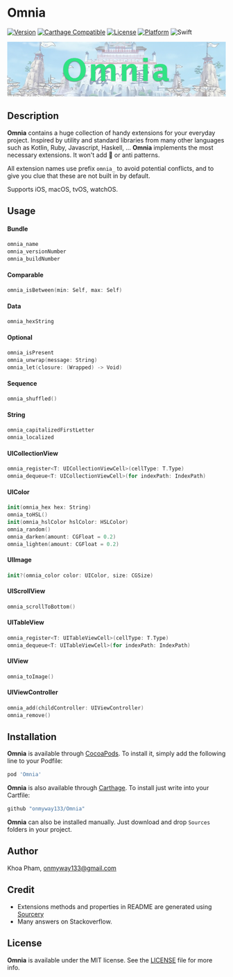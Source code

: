 # Omnia

[![Version](https://img.shields.io/cocoapods/v/Omnia.svg?style=flat)](http://cocoadocs.org/docsets/Omnia)
[![Carthage Compatible](https://img.shields.io/badge/Carthage-compatible-4BC51D.svg?style=flat)](https://github.com/Carthage/Carthage)
[![License](https://img.shields.io/cocoapods/l/Omnia.svg?style=flat)](http://cocoadocs.org/docsets/Omnia)
[![Platform](https://img.shields.io/cocoapods/p/Omnia.svg?style=flat)](http://cocoadocs.org/docsets/Omnia)
![Swift](https://img.shields.io/badge/%20in-swift%204.0-orange.svg)

![](Screenshots/Artboard.png)

## Description

**Omnia** contains a huge collection of handy extensions for your everyday project. Inspired by utility and standard libraries from many other languages such as Kotlin, Ruby, Javascript, Haskell, ... **Omnia** implements the most necessary extensions. It won't add 💩 or anti patterns.

All extension names use prefix `omnia_` to avoid potential conflicts, and to give you clue that these are not built in by default.

Supports iOS, macOS, tvOS, watchOS.

## Usage

#### Bundle

```swift
omnia_name
omnia_versionNumber
omnia_buildNumber
```

#### Comparable

```swift
omnia_isBetween(min: Self, max: Self)
```

#### Data

```swift
omnia_hexString
```

#### Optional

```swift
omnia_isPresent
omnia_unwrap(message: String)
omnia_let(closure: (Wrapped) -> Void)
```

#### Sequence

```swift
omnia_shuffled()
```

#### String

```swift
omnia_capitalizedFirstLetter
omnia_localized
```

#### UICollectionView

```swift
omnia_register<T: UICollectionViewCell>(cellType: T.Type)
omnia_dequeue<T: UICollectionViewCell>(for indexPath: IndexPath)
```

#### UIColor

```swift
init(omnia_hex hex: String)
omnia_toHSL()
init(omnia_hslColor hslColor: HSLColor)
omnia_random()
omnia_darken(amount: CGFloat = 0.2)
omnia_lighten(amount: CGFloat = 0.2)
```

#### UIImage

```swift
init?(omnia_color color: UIColor, size: CGSize)
```

#### UIScrollView

```swift
omnia_scrollToBottom()
```

#### UITableView

```swift
omnia_register<T: UITableViewCell>(cellType: T.Type)
omnia_dequeue<T: UITableViewCell>(for indexPath: IndexPath)
```

#### UIView

```swift
omnia_toImage()
```

#### UIViewController

```swift
omnia_add(childController: UIViewController)
omnia_remove()
```

## Installation

**Omnia** is available through [CocoaPods](http://cocoapods.org). To install
it, simply add the following line to your Podfile:

```ruby
pod 'Omnia'
```

**Omnia** is also available through [Carthage](https://github.com/Carthage/Carthage).
To install just write into your Cartfile:

```ruby
github "onmyway133/Omnia"
```

**Omnia** can also be installed manually. Just download and drop `Sources` folders in your project.

## Author

Khoa Pham, onmyway133@gmail.com

## Credit

- Extensions methods and properties in README are generated using [Sourcery](https://github.com/krzysztofzablocki/Sourcery)
- Many answers on Stackoverflow.

## License

**Omnia** is available under the MIT license. See the [LICENSE](https://github.com/onmyway133/Omnia/blob/master/LICENSE.md) file for more info.
